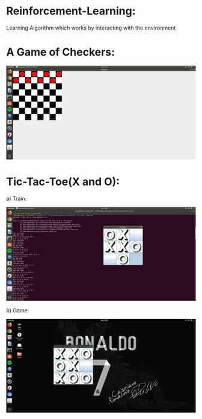 # Reinforcement-Learning:
Learning Algorithm which works by interacting with the environment

# A Game of Checkers:

![](https://github.com/Ojaswy/Reinforcement-Learning/blob/master/Checkers/checkers.png)

# Tic-Tac-Toe(X and O):
a) Train:

![](https://github.com/Ojaswy/Reinforcement-Learning/blob/master/Tic-Tac-Toe/XO%20train.png)

b) Game:

![](https://github.com/Ojaswy/Reinforcement-Learning/blob/master/Tic-Tac-Toe/XO%20play.png)


